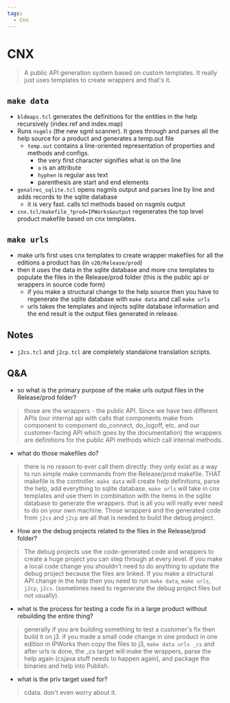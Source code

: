 ```yaml
---
tags:
  - Cnx
---
```


# CNX
> A public API generation system based on custom templates. It really just uses templates to create wrappers and that's it.

## `make data`
- `bldmaps.tcl` generates the definitions for the entities in the help recursively (index.ref and index.map)
- Runs `nsgmls` (the new sgml scanner). It goes through and parses all the help source for a product and generates a temp.out file
	+ `temp.out` contains a line-oriented representation of properties and methods and configs.
		- the very first character signifies what is on the line
		- `a` is an attribute
		- `hyphen` is regular ass text
		- parenthesis are start and end elements
- `genalrec_sqlite.tcl` opens nsgmls output and parses line by line and adds records to the sqlite database
	+ it is very fast. calls tcl methods based on nsgmls output
- `cnx.tcl/makefile_?prod=IPWorks&output` regenerates the top level product makefile based on cnx templates.

## `make urls`
- make urls first uses cnx templates to create wrapper makefiles for all the editions a product has (in `v20/Release/prod`)
- then it uses the data in the sqlite database and more cnx templates to populate the files in the Release/prod folder (this is the public api or wrappers in source code form)
	+ if you make a structural change to the help source then you have to regenerate the sqlite database with `make data` and call `make urls` 
	+ urls takes the templates and injects sqlite database information and the end result is the output files generated in release.

## Notes

- `j2cs.tcl` and `j2cp.tcl` are completely standalone translation scripts.


## Q&A
- so what is the primary purpose of the make urls output files in the Release/prod folder?
> those are the wrappers - the public API. Since we have two different APIs (our internal api with calls that components make from component to component do_connect, do_logoff, etc. and our customer-facing API which goes by the documentation) the wrappers are definitions for the public API methods which call internal methods.
- what do those makefiles do?
> there is no reason to ever call them directly. they only exist as a way to run simple make commands from the Release/prod makefile. THAT makefile is the controller. `make data` will create help definitions, parse the help, add everything to sqlite database. `make urls` will take in cnx templates and use them in combination with the items in the sqlite database to generate the wrappers. that is all you will really ever need to do on your own machine. Those wrappers and the generated code from `j2cs` and `j2cp` are all that is needed to build the debug project.
- How are the debug projects related to the files in the Release/prod folder?
> The debug projects use the code-generated code and wrappers to create a huge project you can step through at every level. If you make a local code change you shouldn't need to do anything to update the debug project because the files are linked. If you make a structural API change in the help then you need to run `make data`, `make urls`, `j2cp`, `j2cs`. (sometimes need to regenerate the debug project files but not usually).
- what is the process for testing a code fix in a large product without rebuilding the entire thing?
> generally if you are building something to test a customer's fix then build it on j3. if you made a small code change in one product in one edition in IPWorks then copy the files to j3, `make data urls _cs` and after urls is done, the _cs target will make the wrappers, parse the help again (csjava stuff needs to happen again), and package the binaries and help into Publish.
- what is the priv target used for?
> cdata. don't even worry about it.


